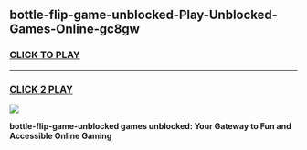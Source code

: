 
## bottle-flip-game-unblocked-Play-Unblocked-Games-Online-gc8gw
<h3>
<a href="https://premium76.site?title=bottle-flip-game-unblocked&ref=25A">CLICK TO PLAY</a></h3>
<hr>

<h3>
<a href="https://premium76.site?title=bottle-flip-game-unblocked&ref=25A">CLICK 2 PLAY</a>
  
</h3>

<a href="https://premium76.site?title=bottle-flip-game-unblocked&ref=25A"><img src="https://clearcache.store/games.png"></a>


**bottle-flip-game-unblocked games unblocked: Your Gateway to Fun and Accessible Online Gaming**
